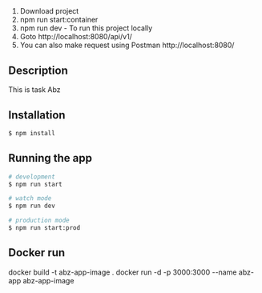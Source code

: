 ##

1. Download project
2. npm run start:container
3. npm run dev - To run this project locally
4. Goto http://localhost:8080/api/v1/
5. You can also make request using Postman http://localhost:8080/

## Description

This is task Abz

## Installation

```bash
$ npm install
```

## Running the app

```bash
# development
$ npm run start

# watch mode
$ npm run dev

# production mode
$ npm run start:prod
```

## Docker run

docker build -t abz-app-image .
docker run -d -p 3000:3000 --name abz-app abz-app-image
